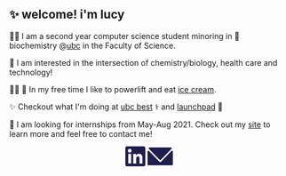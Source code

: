 ## ✨ welcome! i'm lucy 
👩‍💻 I am a second year computer science student minoring in 🧬 biochemistry @[ubc](https://ubc.ca) in the Faculty of Science. 

🤗 I am interested in the intersection of chemistry/biology, health care and technology! 

🏋️‍♀️ 🍦 In my free time I like to powerlift and eat [ice cream](https://www.madebymarcus.ca/). 

✨ Checkout what I'm doing at [ubc best](https://github.com/UBC-BEST) ⚕️ and [launchpad](https://github.com/orgs/ubclaunchpad/teams/analytics) 🚀

💼 I am looking for internships from May-Aug 2021. Check out my [site](https://haolucy.tech/) to learn more and feel free to contact me!

<p align="center">
	<a href="https://linkedin.com/in/lucy-hao"><img src="LinkedInDark.svg"></a>
	<a href="mailto:hao.lucyy@gmail.com"><img src="EmailDark.svg"></a>
</p>

<!-- - developer @ [Launchpad](https://ubclaunchpad.com/) 🚀 -->
<!-- - outreach team @[Starhacks](https://www.starhacks.tech/) 🌟 -->



